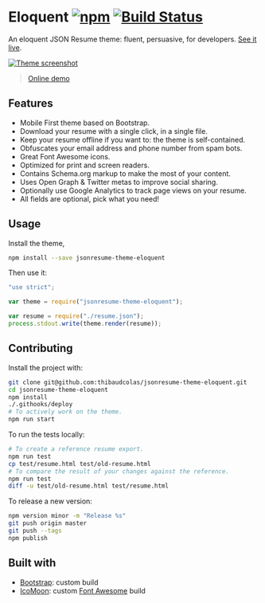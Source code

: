 # Eloquent [![npm](https://img.shields.io/npm/v/jsonresume-theme-eloquent.svg)](https://www.npmjs.com/package/jsonresume-theme-eloquent) [![Build Status](https://img.shields.io/travis/thibaudcolas/jsonresume-theme-eloquent.svg)](https://travis-ci.org/thibaudcolas/jsonresume-theme-eloquent)

An eloquent JSON Resume theme: fluent, persuasive, for developers. [See it live](https://rawgit.com/thibaudcolas/jsonresume-theme-eloquent/master/test/resume.html).

[![Theme screenshot](raw/theme-screenshot.png)](https://rawgit.com/thibaudcolas/jsonresume-theme-eloquent/master/test/resume.html)

> [Online demo](https://rawgit.com/thibaudcolas/jsonresume-theme-eloquent/master/test/resume.html)

## Features

- Mobile First theme based on Bootstrap.
- Download your resume with a single click, in a single file.
- Keep your resume offline if you want to: the theme is self-contained.
- Obfuscates your email address and phone number from spam bots.
- Great Font Awesome icons.
- Optimized for print and screen readers.
- Contains Schema.org markup to make the most of your content.
- Uses Open Graph & Twitter metas to improve social sharing.
- Optionally use Google Analytics to track page views on your resume.
- All fields are optional, pick what you need!

## Usage

Install the theme,

```sh
npm install --save jsonresume-theme-eloquent
```

Then use it:

```js
"use strict";

var theme = require("jsonresume-theme-eloquent");

var resume = require("./resume.json");
process.stdout.write(theme.render(resume));
```

## Contributing

Install the project with:

```sh
git clone git@github.com:thibaudcolas/jsonresume-theme-eloquent.git
cd jsonresume-theme-eloquent
npm install
./.githooks/deploy
# To actively work on the theme.
npm run start
```

To run the tests locally:

```sh
# To create a reference resume export.
npm run test
cp test/resume.html test/old-resume.html
# To compare the result of your changes against the reference.
npm run test
diff -u test/old-resume.html test/resume.html
```

To release a new version:

```sh
npm version minor -m "Release %s"
git push origin master
git push --tags
npm publish
```

## Built with

- [Bootstrap](http://getbootstrap.com/): custom build
- [IcoMoon](https://icomoon.io/): custom [Font Awesome](https://fortawesome.github.io/Font-Awesome/) build
